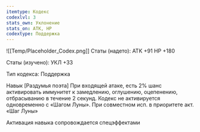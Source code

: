 ```yaml
---
itemtype: Кодекс
codexlvl: 3
stats_own: Уклонение
stats_on: АТК, HP
codextype: Поддержка
---
```

![[Temp/Placeholder_Codex.png]]
Статы (надето):
ATK +91
HP +180

Статы (изучено):
УКЛ +33

Тип кодекса: Поддержка


Навык
[Раздумья поэта]
При входящей атаке, есть 2% шанс активировать иммунитет к замедлению, оглушению, оцепенению, отбрасыванию в течение 2 секунд. Кодекс не активируется одновременно с «Шагом Луны». При совместном исп. в приоритете акт. «Шаг Луны»

Активация навыка сопровождается спецэффектами


